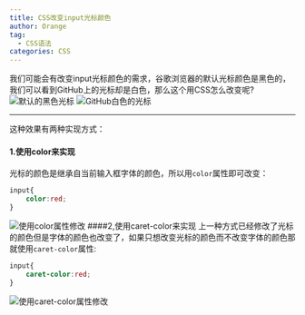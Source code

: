```yaml
---
title: CSS改变input光标颜色
author: Orange
tag: 
  - CSS语法
categories: CSS
---
```

我们可能会有改变input光标颜色的需求，谷歌浏览器的默认光标颜色是黑色的，我们可以看到GitHub上的光标却是白色，那么这个用CSS怎么改变呢?
![默认的黑色光标](/1.gif)
![GitHub白色的光标](/2.gif)

--------------------------
这种效果有两种实现方式：
#### 1.使用color来实现
光标的颜色是继承自当前输入框字体的颜色，所以用`color`属性即可改变：
```CSS
input{
	color:red;
}
```
![使用color属性修改](/3.gif)
####2,使用caret-color来实现
上一种方式已经修改了光标的颜色但是字体的颜色也改变了，如果只想改变光标的颜色而不改变字体的颜色那就使用`caret-color`属性:
```CSS
input{
	caret-color:red;
}
```
![使用caret-color属性修改](/4.gif)
